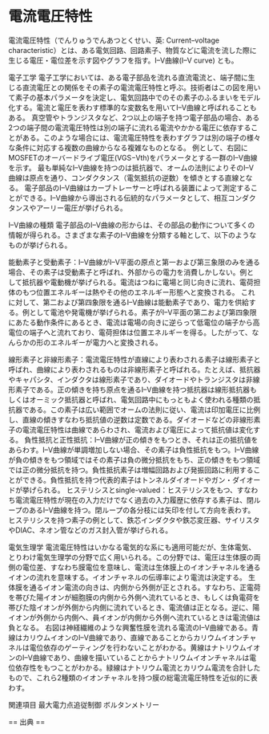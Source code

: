 # 電流電圧特性

電流電圧特性（でんりゅうでんあつとくせい、英: Current–voltage characteristic）とは、ある電気回路、回路素子、物質などに電流を流した際に生じる電圧・電位差を示す図やグラフを指す。I–V曲線(I–V curve) とも。

電子工学
電子工学においては、ある電子部品を流れる直流電流と、端子間に生じる直流電圧との関係をその素子の電流電圧特性と呼ぶ。技術者はこの図を用いて素子の基本パラメータを決定し、電気回路中でのその素子のふるまいをモデル化する。電流と電圧を表わす標準的な変数名を用いてI–V曲線と呼ばれることもある。
真空管やトランジスタなど、2つ以上の端子を持つ電子部品の場合、ある2つの端子間の電流電圧特性は別の端子に流れる電流やかかる電圧に依存することがある。このような場合には、電流電圧特性を表わすグラフは別の端子の様々な条件に対応する複数の曲線からなる複雑なものとなる。
例として、右図にMOSFETのオーバードライブ電圧(VGS−Vth)をパラメータとする一群のI–V曲線を示す。
最も単純なI–V曲線を持つのは抵抗器で、オームの法則によりそのI–V曲線は原点を通り、コンダクタンス（電気抵抗の逆数）を傾きとする直線となる。
電子部品のI–V曲線はカーブトレーサーと呼ばれる装置によって測定することができる。I–V曲線から導出される伝統的なパラメータとして、相互コンダクタンスやアーリー電圧が挙げられる。

I–V曲線の種類
電子部品のI–V曲線の形からは、その部品の動作について多くの情報が得られる。さまざまな素子のI–V曲線を分類する軸として、以下のようなものが挙げられる。

能動素子と受動素子：I–V曲線がI–V平面の原点と第一および第三象限のみを通る場合、その素子は受動素子と呼ばれ、外部からの電力を消費しかしない。例として抵抗器や電動機が挙げられる。電流はつねに電場と同じ向きに流れ、電荷担体のもつ位置エネルギーは熱やその他のエネルギー形態へと変換される。
これに対して、第二および第四象限を通るI–V曲線は能動素子であり、電力を供給する。例として電池や発電機が挙げられる。素子がI–V平面の第二および第四象限にあたる動作条件にあるとき、電流は電場の向きに逆らって低電位の端子から高電位の端子へと流れており、電荷担体は位置エネルギーを得る。したがって、なんらかの形のエネルギーが電力へと変換される。

線形素子と非線形素子：電流電圧特性が直線により表わされる素子は線形素子と呼ばれ、曲線により表わされるものは非線形素子と呼ばれる。たとえば、抵抗器やキャパシタ、インダクタは線形素子であり、ダイオードやトランジスタは非線形素子である。正の傾きを持ち原点を通るI–V曲線を持つ抵抗器は線形抵抗器もしくはオーミック抵抗器と呼ばれ、電気回路中にもっともよく使われる種類の抵抗器である。この素子は広い範囲でオームの法則に従い、電流は印加電圧に比例し、直線の傾きすなわち抵抗値の逆数は定数である。ダイオードなどの非線形素子の電流電圧特性は曲線であらわされ、電流および電圧によって抵抗値は変化する。
負性抵抗と正性抵抗：I–V曲線が正の傾きをもつとき、それは正の抵抗値をあらわす。I–V曲線が単調増加しない場合、その素子は負性抵抗をもつ。I–V曲線が負の傾きをもつ領域ではその素子は負の微分抵抗をもち、正の傾きをもつ領域では正の微分抵抗を持つ。負性抵抗素子は増幅回路および発振回路に利用することができる。負性抵抗を持つ代表的素子はトンネルダイオードやガン・ダイオードが挙げられる。
ヒステリシスとsingle-valued：ヒステリシスをもつ、すなわち電流電圧特性が現在の入力だけでなく過去の入力履歴に依存する素子は、閉ループのあるI–V曲線を持つ。閉ループの各分枝には矢印を付して方向を表わす。ヒステリシスを持つ素子の例として、鉄芯インダクタや鉄芯変圧器、サイリスタやDIAC、ネオン管などのガス封入管が挙げられる。

電気生理学
電流電圧特性はいかなる電気的な系にも適用可能だが、生体電気、とりわけ電気生理学の分野で広く用いられる。この分野では、電圧は生体膜の両側の電位差、すなわち膜電位を意味し、電流は生体膜上のイオンチャネルを通るイオンの流れを意味する。イオンチャネルの伝導率により電流は決定する。
生体膜を通るイオン電流の向きは、内側から外側が正とされる。すなわち、正電荷を帯びた陽イオンが細胞膜の内側から外側へ流れているとき、もしくは負電荷を帯びた陰イオンが外側から内側に流れているとき、電流値は正となる。逆に、陽イオンが外側から内側へ、員イオンが内側から外側へ流れているときは電流値は負となる。
右図は神経繊維のような興奮性膜を流れる電流のI–V曲線である。青線はカリウムイオンのI–V曲線であり、直線であることからカリウムイオンチャネルは電位依存のゲーティングを行わないことがわかる。黄線はナトリウムイオンのI–V曲線であり、曲線を描いていることからナトリウムイオンチャネルは電位依存性をもつことがわかる。緑線はナトリウム電流とカリウム電流を合計したもので、これら2種類のイオンチャネルを持つ膜の総電流電圧特性を近似的に表わす。

関連項目
最大電力点追従制御
ボルタンメトリー


== 出典 ==